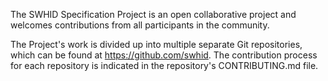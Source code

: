 The SWHID Specification Project is an open collaborative project and welcomes contributions from all participants in the community.

The Project's work is divided up into multiple separate Git repositories, which can be found at https://github.com/swhid.
The contribution process for each repository is indicated in the repository's CONTRIBUTING.md file.
